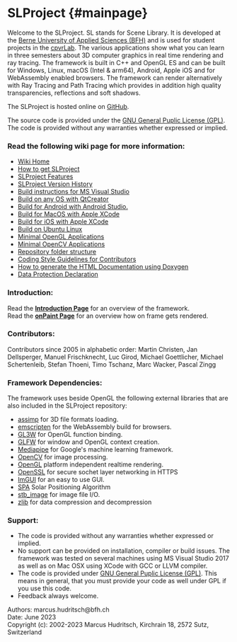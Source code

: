 SLProject                         {#mainpage}
============

<p>
Welcome to the SLProject. SL stands for Scene Library. It is developed at the 
<a href="http://www.bfh.ch/en/studies/bachelor/engineering_and_information_technology/information_technology.html">
Berne University of Applied Sciences (BFH)</a> and is used for student projects in the 
<a href="https://www.cpvrlab.ti.bfh.ch/">cpvrLab</a>. 
The various applications show what you can learn in three semesters about 3D computer graphics in 
real time rendering and ray tracing. The framework is built in C++ and OpenGL ES and can be built for Windows, 
Linux, macOS (Intel & arm64), Android, Apple iOS and for WebAssembly enabled browsers. 
The framework can render alternatively with Ray Tracing and Path Tracing which provides in addition 
high quality transparencies, reflections and soft shadows.
</p>

<p>
The SLProject is hosted online on <a href="https://github.com/cpvrlab/SLProject4">GitHub</a>.
</p>
<p>
The source code is provided under the <a href="http://www.gnu.org/licenses/gpl.html">GNU General Puplic License (GPL)</a>. 
The code is provided without any warranties whether expressed or implied.
</p>

<h3>Read the following wiki page for more information:</h3>
<ul>
<li><a href="https://github.com/cpvrlab/SLProject4/wiki">Wiki Home</a></li>
<li><a href="https://github.com/cpvrlab/SLProject4/wiki/How-to-clone-SLProject">How to get SLProject</a></li>
<li><a href="https://github.com/cpvrlab/SLProject4/wiki/SLProject-Features">SLProject Features</a></li>
<li><a href="https://github.com/cpvrlab/SLProject4/wiki/Version-History">SLProject Version History</a></li>
<li><a href="https://github.com/cpvrlab/SLProject4/wiki/Build-on-Windows-with-VisualStudio">Build instructions for MS Visual Studio</a></li>
<li><a href="https://github.com/cpvrlab/SLProject4/wiki/Build-with-QtCreator">Build on any OS with QtCreator</a></li>
<li><a href="https://github.com/cpvrlab/SLProject4/wiki/Build-for-Android">Build for Android with Android Studio.</a></li>
<li><a href="https://github.com/cpvrlab/SLProject4/wiki/Build-on-MacOS-with-XCode-for-MacOS">Build for MacOS with Apple XCode</a></li>
<li><a href="https://github.com/cpvrlab/SLProject4/wiki/Build-on-MacOS-with-XCode-for-iOS">Build for iOS with Apple XCode</a></li>
<li><a href="https://github.com/cpvrlab/SLProject4/wiki/Build-on-Ubuntu-Linux">Build on Ubuntu Linux</a></li>
<li><a href="https://github.com/cpvrlab/SLProject4/wiki/Minimal-OpenGL-Apps">Minimal OpenGL Applications</a></li>
<li><a href="https://github.com/cpvrlab/SLProject4/wiki/Minimal-OpenCV-Apps">Minimal OpenCV Applications</a></li>
<li><a href="https://github.com/cpvrlab/SLProject4/wiki/Folder-Structure">Repository folder structure</a></li>
<li><a href="https://github.com/cpvrlab/SLProject4/wiki/Coding-Style-Guidelines">Coding Style Guidelines for Contributors</a></li>
<li><a href="https://github.com/cpvrlab/SLProject4/wiki/How-to-Generate-the-Documentation">How to generate the HTML Documentation using Doxygen</a></li>
<li><a href="https://github.com/cpvrlab/SLProject4/wiki/SLProject-Demo-App:-Data-Protection-Declaration">Data Protection Declaration</a></li>
</ul>

<h3>Introduction:</h3>
<p>
Read the <a href="md__introduction.html"><b>Introduction Page</b></a> for an overview of the framework.<br>
Read the <a href="md_on_paint.html"><b>onPaint Page</b></a> for an overview how on frame gets rendered.
</p>

<h3>Contributors:</h3>
<p>
Contributors since 2005 in alphabetic order:
Martin Christen, Jan Dellsperger, Manuel Frischknecht, Luc Girod, Michael Goettlicher, Michael Schertenleib, Stefan Thoeni, Timo Tschanz, Marc Wacker, Pascal Zingg
</p>

<h3>Framework Dependencies:</h3>
The framework uses beside OpenGL the following external libraries that are also included in the SLProject repository:
<ul>
    <li><a href="http://assimp.org/">assimp</a> for 3D file formats loading.</li>
    <li><a href="https://emscripten.org//">emscripten</a> for the WebAssembly build for browsers.</li>
    <li><a href="https://github.com/skaslev/gl3w">GL3W</a> for OpenGL function binding.</li>
    <li><a href="http://www.glfw.org/">GLFW</a> for window and OpenGL context creation.</li>
    <li><a href="https://developers.google.com/mediapipe">Mediapipe</a> for Google's machine learning framework.</li>
    <li><a href="http://www.opencv.org/">OpenCV</a> for image processing.</li>
    <li><a href="http://www.opengl.org/">OpenGL</a> platform independent realtime rendering.</li>
    <li><a href="http://www.openssl.org/">OpenSSL</a> for secure sochet layer networking in HTTPS</li>
    <li><a href="https://github.com/ocornut/imgui">ImGUI</a> for an easy to use GUI.</li>
    <li><a href="https://midcdmz.nrel.gov/solpos/spa.html">SPA</a> Solar Positioning Algorithm</li>
    <li><a href="https://github.com/nothings/stb">stb_image</a> for image file I/O.</li>
    <li><a href="https://zlib.net">zlib</a> for data compression and decompression</li>
</ul>

<h3>Support:</h3>
<ul>
   <li>The code is provided without any warranties whether expressed or implied.</li>
   <li>No support can be provided on installation, compiler or build issues. The
      framework was tested on several machines using MS Visual Studio 2017 as
      well as on Mac OSX using XCode with GCC or LLVM compiler.
   </li>
   <li>The code is provided under <a href="http://opensource.org/licenses/GPL-3.0">GNU General Puplic License (GPL)</a>. 
      This means in general, that you must provide your code as well under GPL if you 
      use this code.
   </li>
   <li>Feedback always welcome.</li>
</ul>

<p>
Authors: marcus.hudritsch@bfh.ch<br>
Date: June 2023<br>
Copyright (c): 2002-2023 Marcus Hudritsch, Kirchrain 18, 2572 Sutz, Switzerland
</p>
